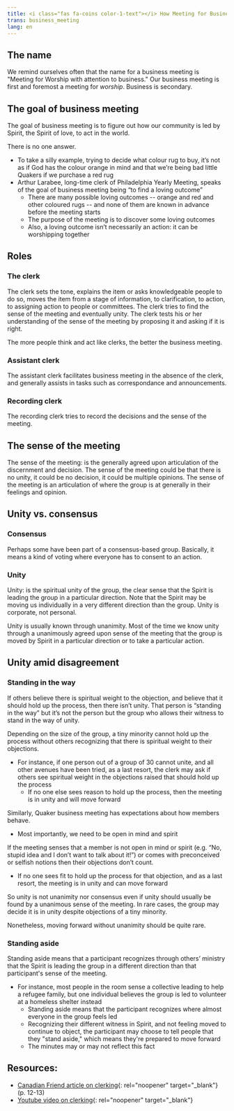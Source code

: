 ```yaml
---
title: <i class="fas fa-coins color-1-text"></i> How Meeting for Business works <i class="fas fa-pencil-alt fa-fw color-1-dark-text"></i>
trans: business_meeting
lang: en
---
```

## The name
We remind ourselves often that the name for a business meeting is "Meeting for Worship with attention to business." Our business meeting is first and foremost a meeting for _worship_. Business is secondary.
## The goal of business meeting
The goal of business meeting is to figure out how our community is led by Spirit, the Spirit of love, to act in the world. 

There is no one answer.
* To take a silly example, trying to decide what colour rug to buy, it’s not as if God has the colour orange in mind and that we’re being bad little Quakers if we purchase a red rug
* Arthur Larabee, long-time clerk of Philadelphia Yearly Meeting, speaks of the goal of business meeting being “to find a loving outcome” 
  * There are many possible loving outcomes -- orange and red and other coloured rugs -- and none of them are known in advance before the meeting starts
  * The purpose of the meeting is to discover some loving outcomes
  * Also, a loving outcome isn’t necessarily an action: it can be worshipping together

## Roles <i class="fas fa-theater-masks fa-fw color-1-text"></i>
### The clerk<span class="stanchor"><a name="clerk"></a></span>
The clerk sets the tone, explains the item or asks knowledgeable people to do so, moves the item from a stage of information, to clarification, to action, to assigning action to people or committees. The clerk tries to find the sense of the meeting and eventually unity. The clerk tests his or her understanding of the sense of the meeting by proposing it and asking if it is right. 

The more people think and act like clerks, the better the business meeting.

### Assistant clerk<span class="stanchor"><a name="the-assistant-clerk"></a></span>
The assistant clerk facilitates business meeting in the absence of the clerk, and generally assists in tasks such as correspondance and announcements.

### Recording clerk<span class="stanchor"><a name="the-recording-clerk"></a></span>
The recording clerk tries to record the decisions and the sense of the meeting.

## The sense of the meeting
The sense of the meeting: is the generally agreed upon articulation of the discernment and decision. The sense of the meeting could be that there is no unity, it could be no decision, it could be multiple opinions. The sense of the meeting is an articulation of where the group is at generally in their feelings and opinion.
## Unity vs. consensus
### Consensus
Perhaps some have been part of a consensus-based group. Basically, it means a kind of voting where everyone has to consent to an action.
### Unity
Unity: is the spiritual unity of the group, the clear sense that the Spirit is leading the group in a particular direction. Note that the Spirit may be moving us individually in a very different direction than the group. Unity is corporate, not personal.

Unity is usually known through unanimity. Most of the time we know unity through a unanimously agreed upon sense of the meeting that the group is moved by Spirit in a particular direction or to take a particular action.

## Unity amid disagreement
### Standing in the way
If others believe there is spiritual weight to the objection, and believe that it should hold up the process, then there isn’t unity. That person is “standing in the way” but it’s not the person but the group who allows their witness to stand in the way of unity.

Depending on the size of the group, a tiny minority cannot hold up the process without others recognizing that there is spiritual weight to their objections.
* For instance, if one person out of a group of 30 cannot unite, and all other avenues have been tried, as a last resort, the clerk may ask if others see spiritual weight in the objections raised that should hold up the process
  * If no one else sees reason to hold up the process, then the meeting is in unity and will move forward

Similarly, Quaker business meeting has expectations about how members behave.
* Most importantly, we need to be open in mind and spirit

If the meeting senses that a member is not open in mind or spirit (e.g. “No, stupid idea and I don’t want to talk about it!”) or comes with preconceived or selfish notions then their objections don’t count. 
* If no one sees fit to hold up the process for that objection, and as a last resort, the meeting is in unity and can move forward

So unity is not unanimity nor consensus even if unity should usually be found by a unanimous sense of the meeting. In rare cases, the group may decide it is in unity despite objections of a tiny minority.

Nonetheless, moving forward without unanimity should be quite rare.
### Standing aside
Standing aside means that a participant recognizes through others’ ministry that the Spirit is leading the group in a different direction than that participant's sense of the meeting.
* For instance, most people in the room sense a collective leading to help a refugee family, but one individual believes the group is led to volunteer at a homeless shelter instead
  * Standing aside means that the participant recognizes where almost everyone in the group feels led
  * Recognizing their different witness in Spirit, and not feeling moved to continue to object, the participant may choose to tell people that they "stand aside," which means they're prepared to move forward
  * The minutes may or may not reflect this fact

## Resources:
* [Canadian Friend article on clerking](https://quaker.ca/wp-content/uploads/2020/05/TCF-Spring-2020-Final-Digital.pdf){: rel="noopener" target="_blank"} (p. 12-13)
* [Youtube video on clerking](https://youtu.be/1KJpF0fzZkI){: rel="noopener" target="_blank"}
